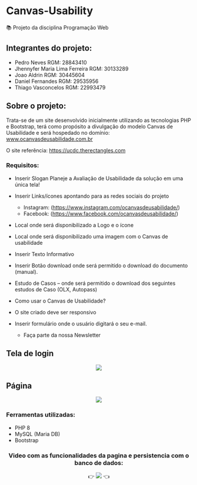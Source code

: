 # Canvas-Usability
📚 Projeto da disciplina Programação Web

## Integrantes do projeto:

- Pedro Neves RGM: 28843410
- Jhennyfer Maria Lima Ferreira RGM: 30133289
- Joao Aldrin RGM: 30445604
- Daniel Fernandes RGM: 29535956
- Thiago Vasconcelos RGM: 22993479

## Sobre o projeto:

Trata-se de um site desenvolvido inicialmente utilizando as tecnologias PHP e Bootstrap, terá como propósito a divulgação do modelo Canvas de Usabilidade e será hospedado no domínio: www.ocanvasdeusabilidade.com.br

O site referência: https://ucdc.therectangles.com

### Requisitos:

-	Inserir Slogan Planeje a Avaliação de Usabilidade da solução em uma única tela!

-	Inserir Links/ícones apontando para as redes sociais do projeto
    - Instagram: (https://www.instagram.com/ocanvasdeusabilidade/)
    - Facebook: (https://www.facebook.com/ocanvasdeusabilidade/)

-	Local onde será disponibilizado a Logo e o ícone

 
-	Local onde será disponibilizado uma imagem com o Canvas de usabilidade 
 
-	Inserir Texto Informativo


-	Inserir Botão download onde será permitido o download do documento (manual).

-	Estudo de Casos – onde será permitido o download dos seguintes estudos de Caso (OLX, Autopass)

- Como usar o Canvas de Usabilidade?

-	O site criado deve ser responsivo

-	Inserir formulário onde o usuário digitará o seu e-mail.
    -	Faça parte da nossa Newsletter

## Tela de login

<div align="center">
  <img src="https://user-images.githubusercontent.com/55400486/205325751-c42aa98f-33d1-4c40-9d02-0e3b298f670d.png"/>
 </div>

## Página

<div align="center">
  <img src="https://user-images.githubusercontent.com/55400486/204928873-6c64d3a5-1018-4dee-878d-5c72aa33bf55.png"/>
 </div>
 
 ### Ferramentas utilizadas:
 - PHP 8
 - MySQL (Maria DB)
 - Bootstrap
 
 <div align="center">
 <h3>Video com as funcionalidades da pagina e persistencia com o banco de dados:</h3>
 👉 <a href="https://youtu.be/FmB9vacOAUY" target="_blank"><img src="https://img.shields.io/badge/-Youtube-%23FF0000?style=for-the-badge&logo=youtube&logoColor=white" target="_blank"></a> 👈
</div>

